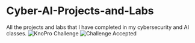 # Cyber-AI-Projects-and-Labs
All the projects and labs that I have completed in my cybersecurity and AI classes.
![KnoPro Challenge](https://img.shields.io/badge/KnoPro_Challenge-FF6B00?style=for-the-badge&logo=github&logoColor=white) 
![Challenge Accepted](https://img.shields.io/badge/Challenge_Accepted-00C4CC?style=flat)
